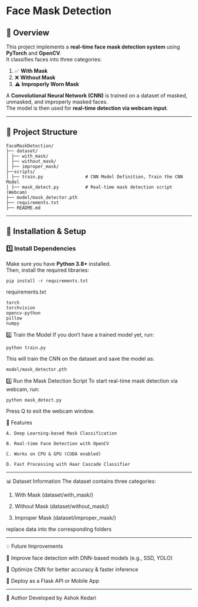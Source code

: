 # Face Mask Detection

## 📌 Overview
This project implements a **real-time face mask detection system** using **PyTorch** and **OpenCV**.  
It classifies faces into three categories:
1. ✅ **With Mask**
2. ❌ **Without Mask**
3. ⚠ **Improperly Worn Mask**  

A **Convolutional Neural Network (CNN)** is trained on a dataset of masked, unmasked, and improperly masked faces.  
The model is then used for **real-time detection via webcam input**.

---

## 📂 Project Structure
```
FaceMaskDetection/
├── dataset/ 
│ ├── with_mask/
│ ├── without_mask/
│ ├── improper_mask/ 
├──scripts/
│ ├── train.py                # CNN Model Definition, Train the CNN Model
│ ├── mask_detect.py          # Real-time mask detection script (Webcam)
├── model/mask_detector.pth 
├── requirements.txt
├── README.md
```
---

## 🔧 Installation & Setup

### **1️⃣ Install Dependencies**
Make sure you have **Python 3.8+** installed.  
Then, install the required libraries:
```
pip install -r requirements.txt
```
requirements.txt
```
torch
torchvision
opencv-python
pillow
numpy
```
2️⃣ Train the Model
If you don’t have a trained model yet, run:
```
python train.py
```
This will train the CNN on the dataset and save the model as:
```
model/mask_detector.pth
```
3️⃣ Run the Mask Detection Script
To start real-time mask detection via webcam, run:
```
python mask_detect.py
```
Press Q to exit the webcam window.

🎯 Features

    A. Deep Learning-based Mask Classification 
      
    B. Real-time Face Detection with OpenCV 
      
    C. Works on CPU & GPU (CUDA enabled) 
      
    D. Fast Processing with Haar Cascade Classifier

   ---

📊 Dataset Information
The dataset contains three categories:

   1. With Mask (dataset/with_mask/)

   2. Without Mask (dataset/without_mask/)

   3. Improper Mask (dataset/improper_mask/)

replace data into the corresponding folders

---
💡 Future Improvements

   🔹 Improve face detection with DNN-based models (e.g., SSD, YOLO)
   
   🔹 Optimize CNN for better accuracy & faster inference
   
   🔹 Deploy as a Flask API or Mobile App

   ---

📝 Author
Developed by Ashok Kedari








